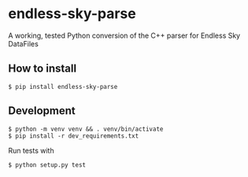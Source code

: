 # endless-sky-parse

A working, tested Python conversion of the C++ parser for Endless Sky DataFiles

## How to install

```
$ pip install endless-sky-parse
```

## Development


```
$ python -m venv venv && . venv/bin/activate
$ pip install -r dev_requirements.txt
```

Run tests with

```
$ python setup.py test
```

